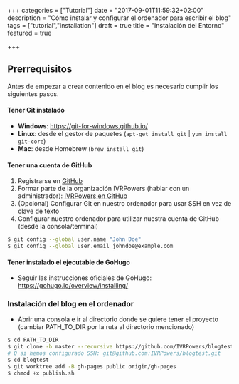 +++
categories = ["Tutorial"]
date = "2017-09-01T11:59:32+02:00"
description = "Cómo instalar y configurar el ordenador para escribir el blog"
tags = ["tutorial","installation"]
draft = true
title = "Instalación del Entorno"
featured = true

+++


## Prerrequisitos

Antes de empezar a crear contenido en el blog es necesario cumplir los siguientes pasos.

#### Tener **Git** instalado
- **Windows**: https://git-for-windows.github.io/
- **Linux**: desde el gestor de paquetes (`apt-get install git` | `yum install git-core`)
- **Mac**: desde Homebrew (`brew install git`)

#### Tener una cuenta de GitHub
1. Registrarse en [GitHub](https://github.com)
2. Formar parte de la organización IVRPowers (hablar con un administrador): [IVRPowers en GitHub](https://github.com/IVRPowers)
3. (Opcional) Configurar Git en nuestro ordenador para usar SSH en vez de clave de texto
4. Configurar nuestro ordenador para utilizar nuestra cuenta de GitHub (desde la consola/terminal)

~~~bash
$ git config --global user.name "John Doe"
$ git config --global user.email johndoe@example.com
~~~

#### Tener instalado el ejecutable de GoHugo
- Seguir las instrucciones oficiales de GoHugo: https://gohugo.io/overview/installing/

### Instalación del blog en el ordenador
- Abrir una consola e ir al directorio donde se quiere tener el proyecto (cambiar PATH_TO_DIR por la ruta al directorio mencionado)

~~~bash
$ cd PATH_TO_DIR
$ git clone -b master --recursive https://github.com/IVRPowers/blogtest.git
# O si hemos configurado SSH: git@github.com:IVRPowers/blogtest.git
$ cd blogtest
$ git worktree add -B gh-pages public origin/gh-pages
$ chmod +x publish.sh
~~~
